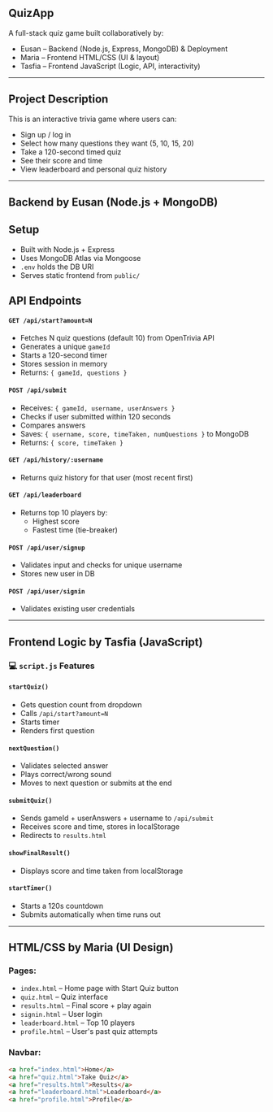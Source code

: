 ## QuizApp

A full-stack quiz game built collaboratively by:

- Eusan – Backend (Node.js, Express, MongoDB) & Deployment
- Maria – Frontend HTML/CSS (UI & layout)
- Tasfia – Frontend JavaScript (Logic, API, interactivity)

---

## Project Description

This is an interactive trivia game where users can:

- Sign up / log in
- Select how many questions they want (5, 10, 15, 20)
- Take a 120-second timed quiz
- See their score and time
- View leaderboard and personal quiz history

---

## Backend by Eusan (Node.js + MongoDB)

## Setup
- Built with Node.js + Express
- Uses MongoDB Atlas via Mongoose
- `.env` holds the DB URI
- Serves static frontend from `public/`

## API Endpoints

#### `GET /api/start?amount=N`
- Fetches N quiz questions (default 10) from OpenTrivia API
- Generates a unique `gameId`
- Starts a 120-second timer
- Stores session in memory
- Returns: `{ gameId, questions }`

#### `POST /api/submit`
- Receives: `{ gameId, username, userAnswers }`
- Checks if user submitted within 120 seconds
- Compares answers
- Saves: `{ username, score, timeTaken, numQuestions }` to MongoDB
- Returns: `{ score, timeTaken }`

#### `GET /api/history/:username`
- Returns quiz history for that user (most recent first)

#### `GET /api/leaderboard`
- Returns top 10 players by:
  - Highest score
  - Fastest time (tie-breaker)

#### `POST /api/user/signup`
- Validates input and checks for unique username
- Stores new user in DB

#### `POST /api/user/signin`
- Validates existing user credentials

---

## Frontend Logic by Tasfia (JavaScript)

### 💻 `script.js` Features

#### `startQuiz()`
- Gets question count from dropdown
- Calls `/api/start?amount=N`
- Starts timer
- Renders first question

#### `nextQuestion()`
- Validates selected answer
- Plays correct/wrong sound
- Moves to next question or submits at the end

#### `submitQuiz()`
- Sends gameId + userAnswers + username to `/api/submit`
- Receives score and time, stores in localStorage
- Redirects to `results.html`

#### `showFinalResult()`
- Displays score and time taken from localStorage

#### `startTimer()`
- Starts a 120s countdown
- Submits automatically when time runs out

---

##  HTML/CSS by Maria (UI Design)

### Pages:
- `index.html` – Home page with Start Quiz button
- `quiz.html` – Quiz interface
- `results.html` – Final score + play again
- `signin.html` – User login
- `leaderboard.html` – Top 10 players
- `profile.html` – User's past quiz attempts

###  Navbar:
```html
<a href="index.html">Home</a>
<a href="quiz.html">Take Quiz</a>
<a href="results.html">Results</a>
<a href="leaderboard.html">Leaderboard</a>
<a href="profile.html">Profile</a>
